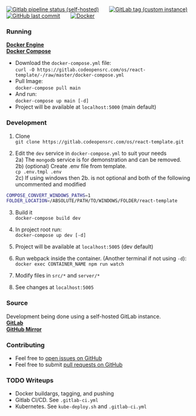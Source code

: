 [![Gitlab pipeline status (self-hosted)](https://img.shields.io/gitlab/pipeline/os/react-template/master?gitlab_url=https%3A%2F%2Fgitlab.codeopensrc.com&label=CI%2FCD&logo=Azure%20Pipelines)](https://gitlab.codeopensrc.com/os/react-template/-/pipelines)
&nbsp; &nbsp; &nbsp;
[![GitLab tag (custom instance)](https://img.shields.io/gitlab/v/tag/os/react-template?gitlab_url=https%3A%2F%2Fgitlab.codeopensrc.com&include_prereleases&label=Latest%20Release&logo=Gitlab)](https://gitlab.codeopensrc.com/os/react-template/-/tags)
&nbsp; &nbsp; &nbsp;
[![GitHub last commit](https://img.shields.io/github/last-commit/codeopensrc/os-react-template?label=Last%20Commit&logo=Git)](https://gitlab.codeopensrc.com/os/react-template/-/commits/master)
&nbsp; &nbsp; &nbsp;
[![Docker](https://img.shields.io/badge/Image-latest-blue?logo=Docker)](https://gitlab.codeopensrc.com/os/react-template/container_registry/10)

### Running
**[Docker Engine](https://docs.docker.com/engine/installation)**  
**[Docker Compose](https://docs.docker.com/compose/install)**

- Download the `docker-compose.yml` file:  
`curl -O https://gitlab.codeopensrc.com/os/react-template/-/raw/master/docker-compose.yml`
- Pull Image:  
`docker-compose pull main`  
- And run:  
`docker-compose up main [-d]`  
- Project will be available at `localhost:5000` (main default)  

### Development  
1) Clone  
`git clone https://gitlab.codeopensrc.com/os/react-template.git`  

2) Edit the `dev` service in `docker-compose.yml` to suit your needs   
2a) The `mongodb` service is for demonstration and can be removed.  
2b) (optional) Create .env file from template.  
`cp .env.tmpl .env`  
2c) If using windows then 2b. is not optional and both of the following uncommented and modified
```bash
COMPOSE_CONVERT_WINDOWS_PATHS=1  
FOLDER_LOCATION=/ABSOLUTE/PATH/TO/WINDOWS/FOLDER/react-template  
```

3) Build it  
`docker-compose build dev`  

4) In project root run:  
`docker-compose up dev [-d]`  

5) Project will be available at `localhost:5005` (dev default)  

6) Run webpack inside the container. (Another terminal if not using `-d`):  
`docker exec CONTAINER_NAME npm run watch`  

7) Modify files in `src/*` and `server/*`  

8) See changes at `localhost:5005`  

### Source
Development being done using a self-hosted GitLab instance.  
**[GitLab](https://gitlab.codeopensrc.com/os/react-template)**  
**[GitHub Mirror](https://github.com/codeopensrc/os-react-template)**  

### Contributing
- Feel free to [open issues on GitHub](https://github.com/codeopensrc/os-react-template/issues)
- Feel free to submit [pull requests on GitHub](https://github.com/codeopensrc/os-react-template/pulls)

### TODO Writeups
- Docker buildargs, tagging, and pushing
- Gitlab CI/CD. See `.gitlab-ci.yml`  
- Kubernetes. See `kube-deploy.sh` and `.gitlab-ci.yml` 
